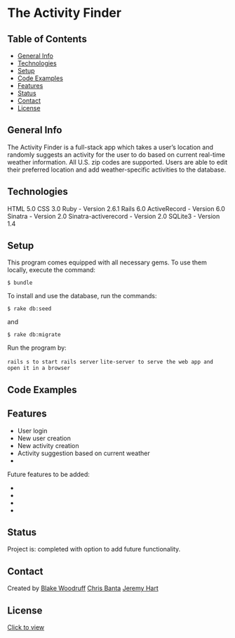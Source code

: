 # The Activity Finder

## Table of Contents
* [General Info](#general-info)
* [Technologies](#technologies)
* [Setup](#setup)
* [Code Examples](#code-examples)
* [Features](#features)
* [Status](#status)
* [Contact](#contact)
* [License](#license)

## General Info

The Activity Finder is a full-stack app which takes a user’s location and randomly suggests an activity for the user to do based on current real-time weather information. All U.S. zip codes are supported. Users are able to edit their preferred location and add weather-specific activities to the database.

## Technologies

HTML 5.0
CSS 3.0
Ruby - Version 2.6.1
Rails 6.0
ActiveRecord - Version 6.0 
Sinatra - Version 2.0
Sinatra-activerecord -  Version 2.0
SQLite3 - Version 1.4


## Setup

This program comes equipped with all necessary gems. To use them locally, execute the command:

`$ bundle`

To install and use the database, run the commands:

`$ rake db:seed `

and 

`$ rake db:migrate`

Run the program by: 

`rails s to start rails server`
`lite-server to serve the web app and open it in a browser`


## Code Examples

    
## Features

* User login 
* New user creation
* New activity creation
* Activity suggestion based on current weather
* 

Future features to be added:

* 
* 
* 
* 

## Status

Project is: completed with option to add future functionality.

## Contact

Created by [Blake Woodruff](www.linkedin.com/in/**********)
[Chris Banta](http://www.linkedin.com/in/chris-banta)
[Jeremy Hart](http://www.linkedin.com/in/**********)

## License

[Click to view](https://github.com/stein0209/TheActivityFinder/blob/master/License.txt)

